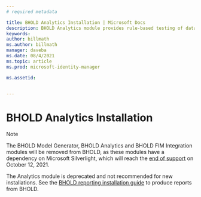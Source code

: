 ```yaml
---
# required metadata

title: BHOLD Analytics Installation | Microsoft Docs
description: BHOLD Analytics module provides rule-based testing of data access 
keywords:
author: billmath
ms.author: billmath
manager: daveba
ms.date: 08/4/2021
ms.topic: article
ms.prod: microsoft-identity-manager

ms.assetid:


---
```


# BHOLD Analytics Installation

> [!NOTE]
> The BHOLD Model Generator, BHOLD Analytics and BHOLD FIM Integration modules will be removed from BHOLD, as these modules have a dependency on Microsoft Silverlight, which will reach the [end of support](https://support.microsoft.com/windows/silverlight-end-of-support-0a3be3c7-bead-e203-2dfd-74f0a64f1788) on October 12, 2021.

The Analytics module is deprecated and not recommended for new installations.  See the [BHOLD reporting installation guide](bhold-reporting-installation.md) to produce reports from BHOLD.
